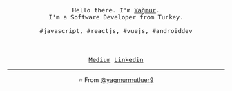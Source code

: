 



<p align="center">
  <br>
  <br>
  <br>
 <samp>Hello there. I'm <a href="https://yagmurmutluer9.github.io">Yağmur</a>.<br> I'm a Software Developer from Turkey.<br><br>#javascript, #reactjs, #vuejs, #androiddev</samp>
  <br>
  <br>
  <br>
  <br>
  <samp> <a href="https://medium.com/@yagmurmutluer">Medium</a> </samp>
 <samp> <a href="https://www.linkedin.com/in/yağmur-mutluer"> Linkedin</a> </samp>

 </p>

------------
<p align="center">⭐️ From <a href="https://github.com/yagmurmutluer9">@yagmurmutluer9</a></p>







